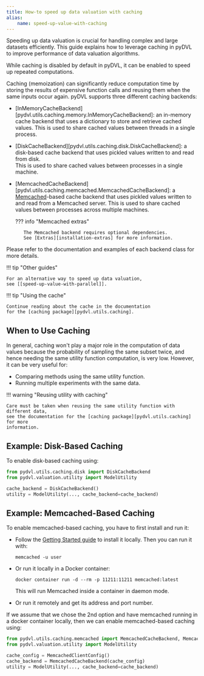 ```yaml
---
title: How-to speed up data valuation with caching
alias:
    name: speed-up-value-with-caching
---
```


Speeding up data valuation is crucial for handling complex and large datasets
efficiently. This guide explains how to leverage caching in pyDVL
to improve performance of data valuation algorithms.

While caching is disabled by default in pyDVL, it can be enabled
to speed up repeated computations.

Caching (memoization) can significantly reduce computation time by storing
the results of expensive function calls and reusing them when the same inputs
occur again. pyDVL supports three different caching backends:

- [InMemoryCacheBackend][pydvl.utils.caching.memory.InMemoryCacheBackend]:
  an in-memory cache backend that uses a dictionary to store and retrieve
  cached values. This is used to share cached values between threads
  in a single process.

- [DiskCacheBackend][pydvl.utils.caching.disk.DiskCacheBackend]:
  a disk-based cache backend that uses pickled values written to and read from disk.  
  This is used to share cached values between processes in a single machine.

- [MemcachedCacheBackend][pydvl.utils.caching.memcached.MemcachedCacheBackend]:
  a [Memcached](https://memcached.org/)-based cache backend that uses pickled values written to
  and read from a Memcached server. This is used to share cached values
  between processes across multiple machines.

    ??? info "Memcached extras"

         The Memcached backend requires optional dependencies.
         See [Extras][installation-extras] for more information.

Please refer to the documentation and examples of each backend class
for more details.

!!! tip "Other guides"

    For an alternative way to speed up data valuation,
    see [[speed-up-value-with-parallel]].

!!! tip "Using the cache"
    
    Continue reading about the cache in the documentation
    for the [caching package][pydvl.utils.caching].

## When to Use Caching

In general, caching won't play a major role in the computation of data values
because the probability of sampling the same subset twice, and hence needing
the same utility function computation, is very low. However, it can be very
useful for:

- Comparing methods using the same utility function.
- Running multiple experiments with the same data.


!!! warning "Reusing utility with caching"

    Care must be taken when reusing the same utility function with different data,
    see the documentation for the [caching package][pydvl.utils.caching] for more
    information.

## Example: Disk-Based Caching

To enable disk-based caching using:

```python
from pydvl.utils.caching.disk import DiskCacheBackend
from pydvl.valuation.utility import ModelUtility

cache_backend = DiskCacheBackend()
utility = ModelUtility(..., cache_backend=cache_backend)
```

## Example: Memcached-Based Caching

To enable memcached-based caching, you have to first install and run it:

- Follow the [Getting Started guide](https://github.com/memcached/memcached/wiki#getting-started)
  to install it locally. Then you can run it with:

  ```shell
  memcached -u user
  ```

- Or run it locally in a Docker container:
  
  ```shell
  docker container run -d --rm -p 11211:11211 memcached:latest
  ```
  
  This will run Memcached inside a container in daemon mode.

- Or run it remotely and get its address and port number.

If we assume that we chose the 2nd option and have memcached running
in a docker container locally, then we can enable memcached-based caching using:

```python
from pydvl.utils.caching.memcached import MemcachedCacheBackend, MemcachedClientConfig
from pydvl.valuation.utility import ModelUtility

cache_config = MemcachedClientConfig()
cache_backend = MemcachedCacheBackend(cache_config)
utility = ModelUtility(..., cache_backend=cache_backend)

```
